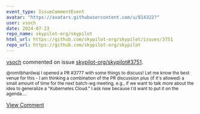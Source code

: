 ```yaml
---
event_type: IssueCommentEvent
avatar: "https://avatars.githubusercontent.com/u/814322?"
user: vsoch
date: 2024-07-23
repo_name: skypilot-org/skypilot
html_url: https://github.com/skypilot-org/skypilot/issues/3751
repo_url: https://github.com/skypilot-org/skypilot
---
```


<a href='https://github.com/vsoch' target='_blank'>vsoch</a> commented on issue <a href='https://github.com/skypilot-org/skypilot/issues/3751' target='_blank'>skypilot-org/skypilot#3751</a>.

<small>@romilbhardwaj I opened a PR #3777 with some things to discuss! Let me know the best venue for this - I am thinking a combination of the PR discussion plus (if it's allowed) a small amount of time for the next batch-wg meeting, e.g., if we want to talk more about the idea to generalize a "Kubernetes Cloud." I ask now because I'd want to put it on the agenda....</small>

<a href='https://github.com/skypilot-org/skypilot/issues/3751' target='_blank'>View Comment</a>